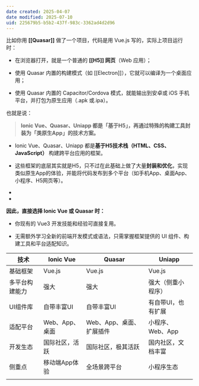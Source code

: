 ```yaml
---
date created: 2025-04-07
date modified: 2025-07-10
uid: 225679b5-b5b2-437f-983c-3362ad4d2d96
---
```


比如你用 **[[Quasar]]** 做了一个项目，代码是用 Vue.js 写的，实际上项目运行时：

- 在浏览器打开，就是一个普通的 **[[H5]] 网页**（Web 应用）；
    
- 使用 Quasar 内置的构建模式（如 [[Electron]]），它就可以编译为一个桌面应用；
    
- 使用 Quasar 内置的 Capacitor/Cordova 模式，就能输出到安卓或 iOS 手机平台，并打包为原生应用（.apk 或.ipa）。
    

也就是说：

> **Ionic Vue、Quasar、Uniapp 都是「基于H5」，再通过特殊的构建工具封装为「类原生App」的技术方案。**






- Ionic Vue、Quasar、Uniapp 都是**基于H5技术栈（HTML、CSS、JavaScript）** 构建跨平台应用的框架。
    
- 这些框架的底层其实就是H5，只不过在此基础上做了大量**封装和优化**，实现类似原生App的体验，并能将代码发布到多个平台（如手机App、桌面App、小程序、H5网页等）。
-
-
 **因此，直接选择 Ionic Vue 或 Quasar 时：**

- 你现有的 Vue3 开发技能和经验可直接复用。
    
- 无需额外学习全新的前端开发模式或语法，只需掌握框架提供的 UI 组件、构建工具和平台适配知识。

| 技术      | Ionic Vue  | Quasar          | Uniapp      |
| ------- | ---------- | --------------- | ----------- |
| 基础框架    | Vue.js     | Vue.js          | Vue.js      |
| 多平台构建能力 | 强大         | 强大              | 强大（侧重小程序）|
| UI组件库   | 自带丰富UI     | 自带丰富UI          | 有自带UI，也有扩展  |
| 适配平台    | Web、App、桌面 | Web、App、桌面、扩展插件 | 小程序、Web、App |
| 开发生态    | 国际社区，活跃    | 国际社区，极其活跃       | 国内社区，文档丰富   |
| 侧重点     | 移动端App体验   | 全场景跨平台          | 小程序生态       |
|         |            |                 |             |
